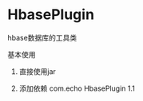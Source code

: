 # HbasePlugin
hbase数据库的工具类

基本使用
1. 直接使用jar

2. 添加依赖
   <dependency>
            <groupId>com.echo</groupId>
            <artifactId>HbasePlugin</artifactId>
            <version>1.1</version>
   </dependency>

